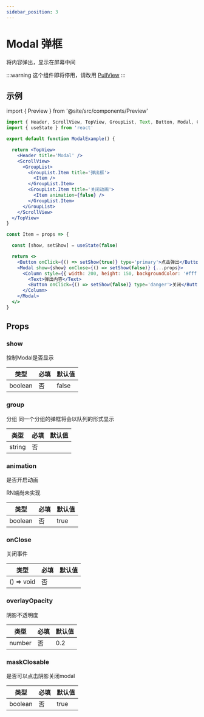 ```yaml
---
sidebar_position: 3
---
```


# Modal 弹框

将内容弹出，显示在屏幕中间

:::warning
这个组件即将停用，请改用 [PullView](/docs/duxapp/component/PullView)
:::

## 示例

import { Preview } from '@site/src/components/Preview'

<Preview name='Modal' />

```jsx
import { Header, ScrollView, TopView, GroupList, Text, Button, Modal, Column } from '@/duxuiExample'
import { useState } from 'react'

export default function ModalExample() {

  return <TopView>
    <Header title='Modal' />
    <ScrollView>
      <GroupList>
        <GroupList.Item title='弹出框'>
          <Item />
        </GroupList.Item>
        <GroupList.Item title='关闭动画'>
          <Item animation={false} />
        </GroupList.Item>
      </GroupList>
    </ScrollView>
  </TopView>
}

const Item = props => {

  const [show, setShow] = useState(false)

  return <>
    <Button onClick={() => setShow(true)} type='primary'>点击弹出</Button>
    <Modal show={show} onClose={() => setShow(false)} {...props}>
      <Column style={{ width: 200, height: 150, backgroundColor: '#fff', padding: 12 }}>
        <Text>弹出内容</Text>
        <Button onClick={() => setShow(false)} type='danger'>关闭</Button>
      </Column>
    </Modal>
  </>
}
```

## Props

### show

控制Modal是否显示

| 类型 | 必填 | 默认值 |
| ---- | -------- | ------- |
| boolean | 否 | false |

### group

分组 同一个分组的弹框将会以队列的形式显示

| 类型 | 必填 | 默认值 |
| ---- | -------- | ------- |
| string | 否 |  |

### animation

是否开启动画

RN端尚未实现

| 类型 | 必填 | 默认值 |
| ---- | -------- | ------- |
| boolean | 否 | true |

### onClose

关闭事件

| 类型 | 必填 | 默认值 |
| ---- | -------- | ------- |
| () => void | 否 |  |

### overlayOpacity

阴影不透明度

| 类型 | 必填 | 默认值 |
| ---- | -------- | ------- |
| number | 否 | 0.2 |

### maskClosable

是否可以点击阴影关闭modal

| 类型 | 必填 | 默认值 |
| ---- | -------- | ------- |
| boolean | 否 | true |
